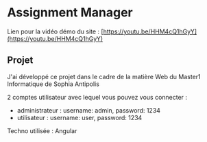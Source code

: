 # Assignment Manager

Lien pour la vidéo démo du site : [https://youtu.be/HHM4cQ1hGyY](https://youtu.be/HHM4cQ1hGyY)

## Projet
J'ai développé ce projet dans le cadre de la matière Web du Master1 Informatique de Sophia Antipolis

2 comptes utilisateur avec lequel vous pouvez vous connecter :
- administrateur : username: admin, password: 1234
- utilisateur : username: user, password: 1234

Techno utilisée : Angular
